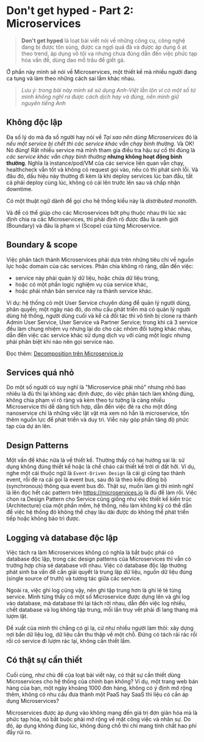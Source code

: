 # Don't get hyped - Part 2: Microservices

> **Don't get hyped** là loạt bài viết nói về những công cụ, công nghệ đang bị được tôn sùng, được ca ngợi quá đà và được áp dụng ồ ạt theo trend, áp dụng vô tội vạ nhưng chưa đúng dẫn đến việc phức tạp hóa vấn đề, dùng dao mổ trâu để giết gà.

Ở phần này mình sẽ nói về Microservices, một thiết kế mà nhiều người đang ca tụng và làm theo những cách sai lầm khác nhau.

> *Lưu ý: trong bài này mình sẽ sử dụng Anh-Việt lẫn lộn vì có một số từ mình không nghĩ ra được cách dịch hay và đúng, nên mình giữ nguyên tiếng Anh*

## Không độc lập

Đa số lý do mà đa số người hay nói về *Tại sao nên dùng Microservices* đó là *nếu một service bị chết thì các service khác vẫn chạy bình thường*. Và OK! Nó đúng! Rất nhiều service mà mình tham gia điều tra hậu sự cố thì đúng là *các service khác vẫn chạy bình thường* **nhưng không hoạt động bình thường**. Nghĩa là instance/pod/VM của các service liên quan vẫn chạy, healthcheck vẫn tốt và không có request gọi vào, nếu có thì phát sinh lỗi. Và đâu đó, dấu hiệu này thường đi kèm là khi deploy services lúc ban đầu, tất cả phải deploy cùng lúc, không có cái lên trước lên sau và chấp nhận downtime.

Có một thuật ngữ dành để gọi cho hệ thống kiểu này là *distributed monolith*.

Và để có thể giúp cho các Microservices bớt phụ thuộc nhau thì lúc xác định chia ra các Microservices, thì phải định rõ được đâu là ranh giới (Boundary) và đâu là phạm vi (Scope) của từng Microservice.

## Boundary & scope

Việc phân tách thành Microservices phải dựa trên những tiêu chí về nguồn lực hoặc domain của các services. Phân chia không rõ ràng, dẫn đến việc:

- service này phải quản lý dữ liệu, hoặc chứa dữ liệu trùng,
- hoặc có một phần logic nghiệm vụ của service khác,
- hoặc phải nhân bản service này ra thành service khác.

Ví dụ: hệ thống có một User Service chuyên dùng để quản lý người dùng, phân quyền; một ngày nào đó, do nhu cầu phát triển mà có quản lý người dùng hệ thống, người dùng cuối và kể cả đối tác thì vô tình bị clone ra thành Admin User Service, User Service và Partner Service; trong khi cả 3 service đều làm chung nhiệm vụ nhưng lại do cho các nhóm đối tượng khác nhau, dẫn đến việc các service khác sử dụng dịch vụ với cùng một logic nhưng phải phân biệt khi nào nên gọi service nào.

Đọc thêm: [Decomposition trên Microservice.io](https://microservices.io/patterns/index.html)

## Services quá nhỏ

Do một số người có suy nghĩ là "Microservice phải nhỏ" nhưng nhỏ bao nhiêu là đủ thì lại không xác định được, do việc phân tách làm không đúng, không chia phạm vi rõ ràng và kèm theo tư tưởng là càng nhiều Microservice thì dễ dàng tích hợp, dẫn đến việc đẻ ra cho một đống nanoservice chỉ là những việc lặt vặt mà xem nó hẳn là microservice, tốn thêm nguồn lực để phát triển và duy trì. Viễc này góp phần tăng độ phức tạp của dự án lên.

## Design Patterns

Một vấn đề khác nữa là về thiết kế. Thường thấy có hai hướng sai là: sử dụng không đúng thiết kế hoặc là chế cháo cái thiết kế trời ơi đất hỡi. Ví dụ, nghe một cái thuộc ngữ là `Event-Driven Design` là cái gì cũng tạo thành event, rồi đẻ ra cái gọi là event bus, sau đó là theo kiểu đồng bộ (synchronous) thông qua event bus đó. Thật sự, muốn làm gì thì mình nghĩ là lên đọc hết các pattern trên <https://microservices.io> là đủ để làm rồi. Việc chọn ra Design Pattern cho Service cũng giống như việc thiết kế kiến trúc (Architecture) của một phần mềm, hệ thống, nếu làm không kỹ có thể dẫn để việc hệ thống đó không thể chạy lâu dài được do không thể phát triển tiếp hoặc không bảo trì được.

## Logging và database độc lập

Việc tách ra làm Microservices không có nghĩa là bắt buộc phải có database độc lập, trong các design patterns của Microservices thì vẫn có trường hợp chia sẻ database với nhau. Việc có database độc lập thường phát sinh ba vấn đề cần giải quyết là trung lặp dữ liệu, nguồn dữ liệu đúng (single source of truth) và tương tác giữa các service.

Ngoài ra, việc ghi log cũng vậy, nên ghi tập trung hơn là ghi lẻ tẻ từng service. Mình từng thấy có một số Microservice được dựng lên và ghi log vào database, mà database thì lại tách rời nhau, dẫn đến việc log nhiều, chết database và log không tập trung, mỗi lần truy vết phải đi lang thang mà lượm lặt.

Đề xuất của mình thì chẳng có gì lạ, cứ như nhiều người làm thôi: xây dựng nơi bắn dữ liệu log, dữ liệu cần thu thập về một chỗ. Đừng có tách rải rác rồi rồi có service đi lượm rác lại, không cần thiết lắm.

## Có thật sự cần thiết

Cuối cùng, như chủ đề của loạt bài viết này, có thật sự cần thiết dùng Microservices cho hệ thống của chính bạn không? Ví dụ, một trang web bán hàng của bạn, một ngày khoảng 1000 đơn hàng, không có ý định mở rộng thêm, không có nhu cầu đưa thành một PaaS hay SaaS thì liệu có cần áp dụng Microservices?

Microservices được áp dụng vào không mang đến giá trị đơn giản hóa mà là phức tạp hóa, nó bắt buộc phải mở rộng về mặt công việc và nhân sự. Do đó, áp dụng không đúng lúc, không đúng chỗ thì chỉ mang tính chất hao phí đầy rủi ro.
